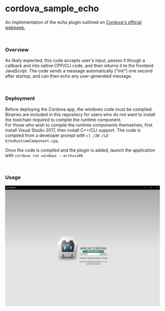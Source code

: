 # cordova_sample_echo

An implementation of the echo plugin outlined on [Cordova's official webpage.](https://cordova.apache.org/docs/en/10.x/guide/platforms/windows/plugin.html) 

<br>

### Overview

As likely expected, this code accepts user's input, passes it though a callback and into native CPP/CLI code, and then returns it to the frontend JavaScript. The code sends a message automatically ("init") one second after startup, and can then echo any user-generated message.

<br>

### Deployment

Before deploying the Cordova app, the windows code must be compiled. Binaries are included in this repository for users who do not want to install the toolchain required to compile the runtime component.
<br>
For those who wish to compile the runtime components themselves, first install Visual Studio 2017, then install C++/CLI support. The code is compiled from a developer prompt with `cl /ZW /LD EchoRuntimeComponent.cpp`.

Once the code is compiled and the plugin is added, launch the application with `cordova run windows --archs=x86`

<br> 

### Usage

![Example of the echo function.](docs/Capture.PNG?raw=true "")
